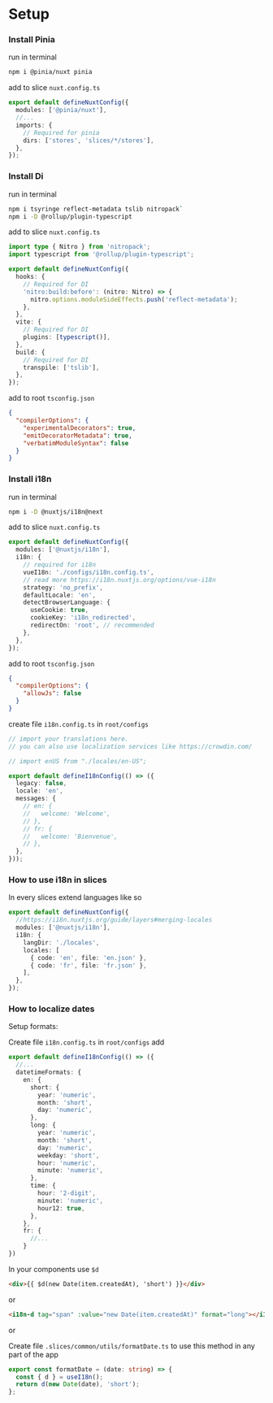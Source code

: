 # Setup

### Install Pinia

run in terminal

```bash
npm i @pinia/nuxt pinia
```

add to slice `nuxt.config.ts`

```ts
export default defineNuxtConfig({
  modules: ['@pinia/nuxt'],
  //...
  imports: {
    // Required for pinia
    dirs: ['stores', 'slices/*/stores'],
  },
});
```

### Install Di

run in terminal

```bash
npm i tsyringe reflect-metadata tslib nitropack`
npm i -D @rollup/plugin-typescript
```

add to slice `nuxt.config.ts`

```ts
import type { Nitro } from 'nitropack';
import typescript from '@rollup/plugin-typescript';

export default defineNuxtConfig({
  hooks: {
    // Required for DI
    'nitro:build:before': (nitro: Nitro) => {
      nitro.options.moduleSideEffects.push('reflect-metadata');
    },
  },
  vite: {
    // Required for DI
    plugins: [typescript()],
  },
  build: {
    // Required for DI
    transpile: ['tslib'],
  },
});
```

add to root `tsconfig.json`

```json
{
  "compilerOptions": {
    "experimentalDecorators": true,
    "emitDecoratorMetadata": true,
    "verbatimModuleSyntax": false
  }
}
```

### Install i18n

run in terminal

```bash
npm i -D @nuxtjs/i18n@next
```

add to slice `nuxt.config.ts`

```ts
export default defineNuxtConfig({
  modules: ['@nuxtjs/i18n'],
  i18n: {
    // required for i18n
    vueI18n: './configs/i18n.config.ts',
    // read more https://i18n.nuxtjs.org/options/vue-i18n
    strategy: 'no_prefix',
    defaultLocale: 'en',
    detectBrowserLanguage: {
      useCookie: true,
      cookieKey: 'i18n_redirected',
      redirectOn: 'root', // recommended
    },
  },
});
```

add to root `tsconfig.json`

```json
{
  "compilerOptions": {
    "allowJs": false
  }
}
```

create file `i18n.config.ts` in `root/configs`

```ts
// import your translations here.
// you can also use localization services like https://crowdin.com/

// import enUS from "./locales/en-US";

export default defineI18nConfig(() => ({
  legacy: false,
  locale: 'en',
  messages: {
    // en: {
    //   welcome: 'Welcome',
    // },
    // fr: {
    //   welcome: 'Bienvenue',
    // },
  },
}));
```

### How to use i18n in slices

In every slices extend languages like so

```ts
export default defineNuxtConfig({
  //https://i18n.nuxtjs.org/guide/layers#merging-locales
  modules: ['@nuxtjs/i18n'],
  i18n: {
    langDir: './locales',
    locales: [
      { code: 'en', file: 'en.json' },
      { code: 'fr', file: 'fr.json' },
    ],
  },
});
```

### How to localize dates

Setup formats:

Create file `i18n.config.ts` in `root/configs` add

```ts
export default defineI18nConfig(() => ({
  //...
  datetimeFormats: {
    en: {
      short: {
        year: 'numeric',
        month: 'short',
        day: 'numeric',
      },
      long: {
        year: 'numeric',
        month: 'short',
        day: 'numeric',
        weekday: 'short',
        hour: 'numeric',
        minute: 'numeric',
      },
      time: {
        hour: '2-digit',
        minute: 'numeric',
        hour12: true,
      },
    },
    fr: {
      //...
    }
})
```

In your components use `$d`

```html
<div>{{ $d(new Date(item.createdAt), 'short') }}</div>
```

or

```html
<i18n-d tag="span" :value="new Date(item.createdAt)" format="long"></i18n-d>
```

or

Create file `.slices/common/utils/formatDate.ts` to use this method in any part of the app

```ts
export const formatDate = (date: string) => {
  const { d } = useI18n();
  return d(new Date(date), 'short');
};
```
